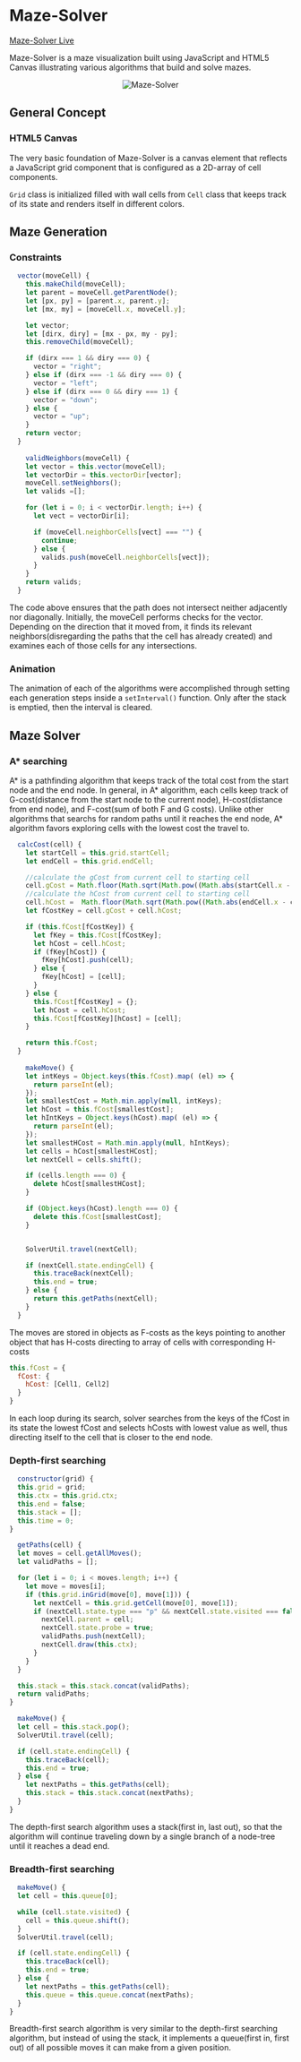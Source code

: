 # Maze-Solver

[Maze-Solver Live](https://brkwok.github.io/Maze-Solver/)

Maze-Solver is a maze visualization built using JavaScript and HTML5 Canvas illustrating various algorithms that build and solve mazes.

<p align="center">
  <img src="https://raw.githubusercontent.com/brkwok/Maze-Solver/master/assets/images/maze_solver.png" title="Maze-Solver">
</p>


## General Concept

### HTML5 Canvas

The very basic foundation of Maze-Solver is a canvas element that reflects a JavaScript grid component that is configured as a 2D-array of cell components.

`Grid` class is initialized filled with wall cells from `Cell` class that keeps track of its state and renders itself in different colors.


## Maze Generation

### Constraints


```javascript
  vector(moveCell) {
    this.makeChild(moveCell);
    let parent = moveCell.getParentNode();
    let [px, py] = [parent.x, parent.y];
    let [mx, my] = [moveCell.x, moveCell.y];

    let vector;
    let [dirx, diry] = [mx - px, my - py];
    this.removeChild(moveCell);

    if (dirx === 1 && diry === 0) {
      vector = "right";
    } else if (dirx === -1 && diry === 0) {
      vector = "left";
    } else if (dirx === 0 && diry === 1) {
      vector = "down";
    } else {
      vector = "up";
    }
    return vector;
  }
  
    validNeighbors(moveCell) {
    let vector = this.vector(moveCell);
    let vectorDir = this.vectorDir[vector];
    moveCell.setNeighbors();
    let valids =[];

    for (let i = 0; i < vectorDir.length; i++) {
      let vect = vectorDir[i];

      if (moveCell.neighborCells[vect] === "") {
        continue;
      } else {
        valids.push(moveCell.neighborCells[vect]);
      }
    }
    return valids;
  }
```

The code above ensures that the path does not intersect neither adjacently nor diagonally. Initially, the moveCell performs checks for the vector. Depending on the direction that it moved from, it finds its relevant neighbors(disregarding the paths that the cell has already created) and examines each of those cells for any intersections.

### Animation

The animation of each of the algorithms were accomplished through setting each generation steps inside a `setInterval()` function. Only after the stack is emptied, then the interval is cleared.


## Maze Solver

### A* searching

A* is a pathfinding algorithm that keeps track of the total cost from the start node and the end node. In general, in A* algorithm, each cells keep track of G-cost(distance from the start node to the current node), H-cost(distance from end node), and F-cost(sum of both F and G costs). Unlike other algorithms that searchs for random paths until it reaches the end node, A* algorithm favors exploring cells with the lowest cost the travel to.

```javascript
  calcCost(cell) {
    let startCell = this.grid.startCell;
    let endCell = this.grid.endCell;

    //calculate the gCost from current cell to starting cell
    cell.gCost = Math.floor(Math.sqrt(Math.pow((Math.abs(startCell.x - cell.x) * 10), 2) + Math.pow((Math.abs(startCell.y - cell.y) * 10), 2)));
    //calculate the hCost from current cell to starting cell
    cell.hCost =  Math.floor(Math.sqrt(Math.pow((Math.abs(endCell.x - cell.x) * 10), 2) + Math.pow((Math.abs(endCell.y - cell.y) * 10), 2)));
    let fCostKey = cell.gCost + cell.hCost;

    if (this.fCost[fCostKey]) {
      let fKey = this.fCost[fCostKey];
      let hCost = cell.hCost;
      if (fKey[hCost]) {
        fKey[hCost].push(cell);
      } else {
        fKey[hCost] = [cell];
      }
    } else {
      this.fCost[fCostKey] = {};
      let hCost = cell.hCost;
      this.fCost[fCostKey][hCost] = [cell];
    }

    return this.fCost;
  }
  
    makeMove() {
    let intKeys = Object.keys(this.fCost).map( (el) => {
      return parseInt(el);
    });
    let smallestCost = Math.min.apply(null, intKeys);
    let hCost = this.fCost[smallestCost];
    let hIntKeys = Object.keys(hCost).map( (el) => {
      return parseInt(el);
    });
    let smallestHCost = Math.min.apply(null, hIntKeys);
    let cells = hCost[smallestHCost];
    let nextCell = cells.shift();

    if (cells.length === 0) {
      delete hCost[smallestHCost];
    }

    if (Object.keys(hCost).length === 0) {
      delete this.fCost[smallestCost];
    }


    SolverUtil.travel(nextCell);

    if (nextCell.state.endingCell) {
      this.traceBack(nextCell);
      this.end = true;
    } else {
      return this.getPaths(nextCell);
    }
  }
  ```
  The moves are stored in objects as F-costs as the keys pointing to another object that has H-costs directing to array of cells with corresponding H-costs
  
  ```javascript
  this.fCost = {
    fCost: {
      hCost: [Cell1, Cell2]
    }
  }
  ```
  In each loop during its search, solver searches from the keys of the fCost in its state the lowest fCost and selects hCosts with lowest value as well, thus directing itself to the cell that is closer to the end node.
  
  ### Depth-first searching
  
  ```javascript
    constructor(grid) {
    this.grid = grid;
    this.ctx = this.grid.ctx;
    this.end = false;
    this.stack = [];
    this.time = 0;
  }
  
    getPaths(cell) {
    let moves = cell.getAllMoves();
    let validPaths = [];

    for (let i = 0; i < moves.length; i++) {
      let move = moves[i];
      if (this.grid.inGrid(move[0], move[1])) {
        let nextCell = this.grid.getCell(move[0], move[1]);
        if (nextCell.state.type === "p" && nextCell.state.visited === false) {
          nextCell.parent = cell;
          nextCell.state.probe = true;
          validPaths.push(nextCell);
          nextCell.draw(this.ctx);
        }
      }
    }

    this.stack = this.stack.concat(validPaths);
    return validPaths;
  }
  
    makeMove() {
    let cell = this.stack.pop();
    SolverUtil.travel(cell);

    if (cell.state.endingCell) {
      this.traceBack(cell);
      this.end = true;
    } else {
      let nextPaths = this.getPaths(cell);
      this.stack = this.stack.concat(nextPaths);
    }
  }
  ```
  
  The depth-first search algorithm uses a stack(first in, last out), so that the algorithm will continue traveling down by a single branch of a node-tree until it reaches a dead end.
  
  
  ### Breadth-first searching
  
  ```javascript
    makeMove() {
    let cell = this.queue[0];

    while (cell.state.visited) {
      cell = this.queue.shift();
    }
    SolverUtil.travel(cell);

    if (cell.state.endingCell) {
      this.traceBack(cell);
      this.end = true;
    } else {
      let nextPaths = this.getPaths(cell);
      this.queue = this.queue.concat(nextPaths);
    }
  }
  ```
  Breadth-first search algorithm is very similar to the depth-first searching algorithm, but instead of using the stack, it implements a queue(first in, first out) of all possible moves it can make from a given position. 
